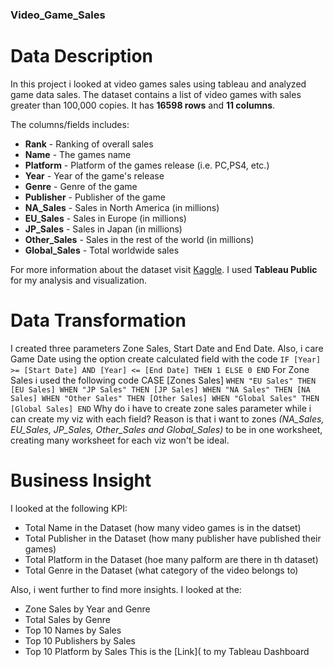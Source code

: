 ### Video_Game_Sales

# Data Description
In this project i looked at video games sales using tableau and analyzed game data sales. The dataset contains a list of video games with sales greater than 100,000 copies. It has **16598 rows** and **11 columns**.

The columns/fields includes:

* **Rank** - Ranking of overall sales
* **Name** - The games name
* **Platform** - Platform of the games release (i.e. PC,PS4, etc.)
* **Year** - Year of the game's release
* **Genre** - Genre of the game
* **Publisher** - Publisher of the game
* **NA_Sales** - Sales in North America (in millions)
* **EU_Sales** - Sales in Europe (in millions)
* **JP_Sales** - Sales in Japan (in millions)
* **Other_Sales** - Sales in the rest of the world (in millions)
* **Global_Sales** - Total worldwide sales

For more information about the dataset visit [Kaggle](https://www.kaggle.com/datasets/gregorut/videogamesales). I used **Tableau Public** for my analysis and visualization.

# Data Transformation
I created three parameters Zone Sales, Start Date and End Date. Also, i care Game Date using the option create calculated field with the code `IF [Year] >= [Start Date] AND [Year] <= [End Date] THEN 1
ELSE 0 END` For Zone Sales i used the following code CASE [Zones Sales]
`WHEN "EU Sales" THEN [EU Sales]
WHEN "JP Sales" THEN [JP Sales]
WHEN "NA Sales" THEN [NA Sales]
WHEN "Other Sales" THEN [Other Sales]
WHEN "Global Sales" THEN [Global Sales]
END` Why do i have to create zone sales parameter while i can create my viz with each field? Reason is that i want to zones *(NA_Sales, EU_Sales, JP_Sales, Other_Sales and Global_Sales)* to be in one worksheet, creating many worksheet for each viz won't be ideal.

# Business Insight
I looked at the following KPI:
* Total Name in the Dataset (how many video games is in the datset)
* Total Publisher in the Dataset (how many publisher have published their games)
* Total Platform in the Dataset (hoe many palform are there in th dataset)
* Total Genre in the Dataset (what category of the video belongs to)

Also, i went further to find more insights. I looked at the:
* Zone Sales by Year and Genre
* Total Sales by Genre
* Top 10 Names by Sales
* Top 10 Publishers by Sales
* Top 10 Platform by Sales
This is the [Link]( to my Tableau Dashboard
